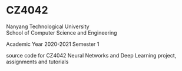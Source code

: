 # CZ4042

Nanyang Technological University  
School of Computer Science and Engineering

Academic Year 2020-2021 Semester 1

source code for CZ4042 Neural Networks and Deep Learning project, assignments and tutorials
